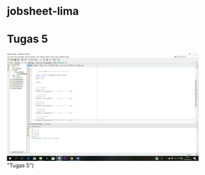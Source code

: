 # jobsheet-lima
# Tugas 5
![Alt Teks](https://github.com/Richmondjanusrafiiaryanto/jobsheet-lima/blob/master/Screenshot%20(174).png) "Tugas 5")
